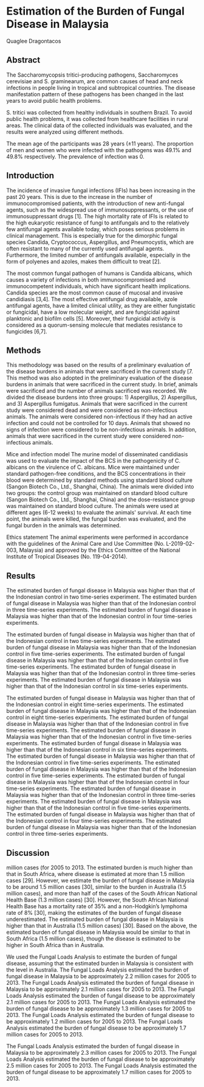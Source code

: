 # Estimation of the Burden of Fungal Disease in Malaysia
Quaglee Dragontacos


## Abstract
The Saccharomycopsis tritici-producing pathogens, Saccharomyces cerevisiae and S. graminearum, are common causes of head and neck infections in people living in tropical and subtropical countries. The disease manifestation pattern of these pathogens has been changed in the last years to avoid public health problems.

S. tritici was collected from healthy individuals in southern Brazil. To avoid public health problems, it was collected from healthcare facilities in rural areas. The clinical data of the collected individuals was evaluated, and the results were analyzed using different methods.

The mean age of the participants was 28 years (±11 years). The proportion of men and women who were infected with the pathogens was 49.1% and 49.8% respectively. The prevalence of infection was 0.


## Introduction
The incidence of invasive fungal infections (IFIs) has been increasing in the past 20 years. This is due to the increase in the number of immunocompromised patients, with the introduction of new anti-fungal agents, such as the widespread use of immunosuppressants, or the use of immunosuppressant drugs [1]. The high mortality rate of IFIs is related to the high eukaryotic resistance of fungi to antifungals and to the relatively few antifungal agents available today, which poses serious problems in clinical management. This is especially true for the dimorphic fungal species Candida, Cryptococcus, Aspergillus, and Pneumocystis, which are often resistant to many of the currently used antifungal agents. Furthermore, the limited number of antifungals available, especially in the form of polyenes and azoles, makes them difficult to treat [2].

The most common fungal pathogen of humans is Candida albicans, which causes a variety of infections in both immunocompromised and immunocompetent individuals, which have significant health implications. Candida species are the most common cause of mucosal and invasive candidiasis [3,4]. The most effective antifungal drug available, azole antifungal agents, have a limited clinical utility, as they are either fungistatic or fungicidal, have a low molecular weight, and are fungicidal against planktonic and biofilm cells [5]. Moreover, their fungicidal activity is considered as a quorum-sensing molecule that mediates resistance to fungicides [6,7].


## Methods
This methodology was based on the results of a preliminary evaluation of the disease burdens in animals that were sacrificed in the current study [7. This method was also adopted in the preliminary evaluation of the disease burdens in animals that were sacrificed in the current study. In brief, animals were sacrificed and the number of animals sacrificed was recorded. We divided the disease burdens into three groups: 1) Aspergillus, 2) Aspergillus, and 3) Aspergillus fumigatus. Animals that were sacrificed in the current study were considered dead and were considered as non-infectious animals. The animals were considered non-infectious if they had an active infection and could not be controlled for 10 days. Animals that showed no signs of infection were considered to be non-infectious animals. In addition, animals that were sacrificed in the current study were considered non-infectious animals.

Mice and infection model
The murine model of disseminated candidiasis was used to evaluate the impact of the BCS in the pathogenicity of C. albicans on the virulence of C. albicans. Mice were maintained under standard pathogen-free conditions, and the BCS concentrations in their blood were determined by standard methods using standard blood culture (Sangon Biotech Co., Ltd., Shanghai, China). The animals were divided into two groups: the control group was maintained on standard blood culture (Sangon Biotech Co., Ltd., Shanghai, China) and the dose-resistance group was maintained on standard blood culture. The animals were used at different ages (6-12 weeks) to evaluate the animals' survival. At each time point, the animals were killed, the fungal burden was evaluated, and the fungal burden in the animals was determined.

Ethics statement
The animal experiments were performed in accordance with the guidelines of the Animal Care and Use Committee (No. L-2019-02-003, Malaysia) and approved by the Ethics Committee of the National Institute of Tropical Diseases (No. 119-04-2014).


## Results
The estimated burden of fungal disease in Malaysia was higher than that of the Indonesian control in two time-series experiment. The estimated burden of fungal disease in Malaysia was higher than that of the Indonesian control in three time-series experiments. The estimated burden of fungal disease in Malaysia was higher than that of the Indonesian control in four time-series experiments.

The estimated burden of fungal disease in Malaysia was higher than that of the Indonesian control in two time-series experiments. The estimated burden of fungal disease in Malaysia was higher than that of the Indonesian control in five time-series experiments. The estimated burden of fungal disease in Malaysia was higher than that of the Indonesian control in five time-series experiments. The estimated burden of fungal disease in Malaysia was higher than that of the Indonesian control in three time-series experiments. The estimated burden of fungal disease in Malaysia was higher than that of the Indonesian control in six time-series experiments.

The estimated burden of fungal disease in Malaysia was higher than that of the Indonesian control in eight time-series experiments. The estimated burden of fungal disease in Malaysia was higher than that of the Indonesian control in eight time-series experiments. The estimated burden of fungal disease in Malaysia was higher than that of the Indonesian control in five time-series experiments. The estimated burden of fungal disease in Malaysia was higher than that of the Indonesian control in five time-series experiments. The estimated burden of fungal disease in Malaysia was higher than that of the Indonesian control in six time-series experiments. The estimated burden of fungal disease in Malaysia was higher than that of the Indonesian control in five time-series experiments. The estimated burden of fungal disease in Malaysia was higher than that of the Indonesian control in five time-series experiments. The estimated burden of fungal disease in Malaysia was higher than that of the Indonesian control in four time-series experiments. The estimated burden of fungal disease in Malaysia was higher than that of the Indonesian control in three time-series experiments. The estimated burden of fungal disease in Malaysia was higher than that of the Indonesian control in five time-series experiments. The estimated burden of fungal disease in Malaysia was higher than that of the Indonesian control in four time-series experiments. The estimated burden of fungal disease in Malaysia was higher than that of the Indonesian control in three time-series experiments.


## Discussion
 million cases (for 2005 to 2013. The estimated burden is much higher than that in South Africa, where disease is estimated at more than 1.5 million cases [29]. However, we estimate the burden of fungal disease in Malaysia to be around 1.5 million cases [30], similar to the burden in Australia (1.5 million cases), and more than half of the cases of the South African National Health Base (1.3 million cases) [30]. However, the South African National Health Base has a mortality rate of 35% and a non-Hodgkin’s lymphoma rate of 8% [30], making the estimates of the burden of fungal disease underestimated. The estimated burden of fungal disease in Malaysia is higher than that in Australia (1.5 million cases) [30]. Based on the above, the estimated burden of fungal disease in Malaysia would be similar to that in South Africa (1.5 million cases), though the disease is estimated to be higher in South Africa than in Australia.

We used the Fungal Loads Analysis to estimate the burden of fungal disease, assuming that the estimated burden in Malaysia is consistent with the level in Australia. The Fungal Loads Analysis estimated the burden of fungal disease in Malaysia to be approximately 2.2 million cases for 2005 to 2013. The Fungal Loads Analysis estimated the burden of fungal disease in Malaysia to be approximately 2.1 million cases for 2005 to 2013. The Fungal Loads Analysis estimated the burden of fungal disease to be approximately 2.1 million cases for 2005 to 2013. The Fungal Loads Analysis estimated the burden of fungal disease to be approximately 1.3 million cases for 2005 to 2013. The Fungal Loads Analysis estimated the burden of fungal disease to be approximately 1.2 million cases for 2005 to 2013. The Fungal Loads Analysis estimated the burden of fungal disease to be approximately 1.7 million cases for 2005 to 2013.

The Fungal Loads Analysis estimated the burden of fungal disease in Malaysia to be approximately 2.3 million cases for 2005 to 2013. The Fungal Loads Analysis estimated the burden of fungal disease to be approximately 2.5 million cases for 2005 to 2013. The Fungal Loads Analysis estimated the burden of fungal disease to be approximately 1.7 million cases for 2005 to 2013.
